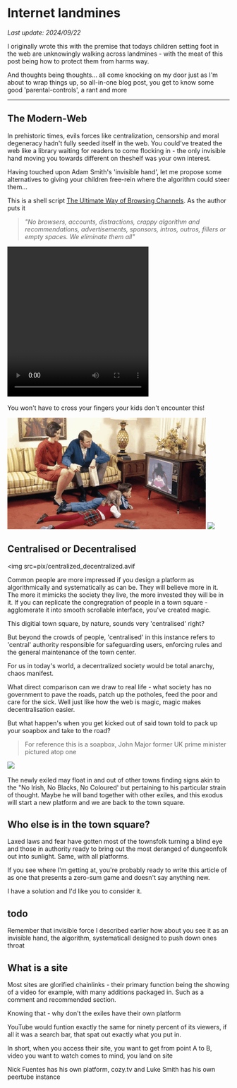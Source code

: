# Internet landmines 

*Last update: 2024/09/22* 

I originally wrote this with the premise that todays children setting foot in the web are unknowingly walking across landmines - with the meat of this post being how to protect them from harms way.

And thoughts being thoughts... all come knocking on  my door just as I'm about to wrap things up, so all-in-one blog post, you get to know some good 'parental-controls', a rant and more

<hr>

## The Modern-Web

In prehistoric times, evils  forces like centralization, censorship and moral degeneracy hadn't fully seeded itself in the web.  You could've treated the web like a library waiting for readers to come flocking in - the only invisible hand moving you towards different on theshelf was your own interest.

Having touched upon Adam Smith's 'invisible hand', let me propose some alternatives to giving your children free-rein where the algorithm could steer them...

This is a shell script [The Ultimate Way of Browsing Channels](https://github.com/LukeSmithxyz/voidrice/pull/1320). As the author puts it

> _"No browsers, accounts, distractions, crappy algorithm and recommendations, advertisements, sponsors, intros, outros, fillers or empty spaces. We eliminate them all"_

<video align="center" width="320" height="340" controls>
<source src=pix/dmenu.webm>
</video>

You won't have to cross your fingers your kids don't encounter this!

<img src=pix/50s_twerk.gif>

<img src=pix/ytfzf.gif>

## Centralised or Decentralised

<img src=pix/centralized_decentralized.avif

Common people are more impressed if you design a platform as algorithmically and systematically as can be. They will believe more in it. The more it mimicks the society they live, the more invested they will be in it. If you can replicate the congregration of people in a town square - agglomerate it into smooth scrollable interface, you've created magic. 

This digitial town square, by nature, sounds very 'centralised' right?

But beyond the crowds of people, 'centralised' in this instance refers to 'central' authority responsible for safeguarding users, enforcing rules and the general maintenance of  the town center.

For us in today's world, a decentralized society would be total anarchy, chaos manifest.

What direct comparison can we draw to real life - what society has no government to pave the roads, patch up the potholes, feed the poor and care for the sick. Well just like how the web is magic, magic makes decentralisation easier.

But what happen's when you get kicked out of said town told to pack up your soapbox and take  to the road?

> For reference this is a soapbox, John Major former UK prime minister pictured atop one

<img src=pix/john_major_soapbox.avif>

The newly exiled may float in and out of other towns finding signs akin to the "No Irish, No Blacks, No Coloured' but pertaining to his particular strain of thought. Maybe he will band together with other exiles, and this exodus will start a new platform and we are back to the town square.

## Who else is in the town square?

Laxed laws and fear have gotten most of the townsfolk turning a blind eye and those in authority ready to bring out the most deranged of dungeonfolk out into sunlight. Same, with all platforms. 

If you see where I'm getting at, you're probably ready to write this article of as one that presents a zero-sum game and doesn't say anything new.

I have a solution and I'd like you to consider it.

## todo

Remember that invisible force I described earlier how about you see it as an invisible hand, the algorithm, systematicall designed to push down ones throat

## What is a site

Most sites are glorified chainlinks - their primary function being the showing of a video for example, with many additions packaged in. Such as a comment and recommended section.

Knowing that - why don't the exiles have their own platform 

YouTube would funtion exactly the same for ninety percent of its viewers, if all it was a search bar, that spat out exactly what you put in. 

In short, when you access their site, you want to get from point A to B, video you want to watch comes to mind, you land on site

Nick Fuentes has his own platform, cozy.tv and Luke Smith has his own peertube instance
